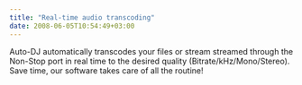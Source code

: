 ```yaml
---
title: "Real-time audio transcoding"
date: 2008-06-05T10:54:49+03:00
---
```


Auto-DJ automatically transcodes your files or stream streamed through the Non-Stop port in real time to the desired quality (Bitrate/kHz/Mono/Stereo). Save time, our software takes care of all the routine!
